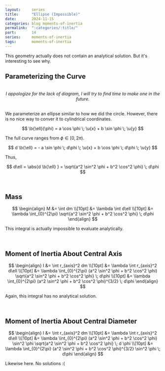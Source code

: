 ```yaml
---
layout:     series
title:      "Ellipse (Impossible)"
date:       2024-11-15
categories: blog moments-of-inertia
permalink:  ":categories/:title/"
part:       14
series:     moments-of-inertia
tags:       moments-of-inertia
---
```


<!-- https://www.johndcook.com/blog/2022/11/07/elliptic-integral-kinds/#:~:text=three%20or%20four.-,Classification,and%20third%20kind%2C%20defined%20below. -->

This geometry actually does not contain an analytical solution. But it's interesting to see why. 

<!-- Also, the resulting integrals are called **elliptical integrals** which are important in math. -->

## Parameterizing the Curve

<!-- TODO: Make diagram -->
<br>
<center>
    <i>I appologize for the lack of diagram, I will try to find time to make one in the future.</i>
</center>

<!-- <center>
{% tikz elipse-integral %}[scale=1.5, line width=1.5pt, font=\LARGE]
    \usetikzlibrary{angles,patterns,calc,bending,decorations.pathreplacing}
    \tikzset{
        pics/rotarr/.style={
            code={
            \draw[white,line width=0.8] ({#1*cos(210)},0) arc(-210:35:{#1} and {0.35*#1});
            \draw[-{>[flex'=1]}] ({#1*cos(210)},0) coordinate (W1) arc(-210:35:{#1} and {0.35*#1})
                node[midway] (W2) {} --++ (150:0.1) coordinate (W3);
        }},
        pics/rotarr/.default=0.3,
    }
    
    %                  (y, z, x)
    \coordinate (O) at (0, 0, 0);
    \def\R{2.5}       % radius of hoop
    \def\L{0.5}     % thickness of the hoop

    \colorlet{myred}{red!65!black}
    \colorlet{myblue}{blue!70!black}
    \colorlet{mygray}{gray!40}

    % Axis
    \draw [thick, ->] (O) -- (0,0,4) node[left] {$x$};
    \draw [thick, ->] (O) -- (3,0,0) node[right] {$y$};
    \draw [thick, ->] (O) -- (0,2.5,0) node[above] {$z$};

    % radius of path of point math
    \draw[very thick, color=myblue] (O) -- (\R,0,0) node[midway, below] {$R$};

    % path of point mass (part 1)
    \draw[ultra thick] (\R,0,0) arc (0:180:{\R} and 0.6);

    % axis of rotation
    \draw [color=myred] (0, -1.5, 0) -- (0, 1.5, 0) node[xshift=17, yshift=-7] {$\omega$};
    \pic[color=myred] at (0, 1.25, 0) {rotarr};

    % path of point mass (part 2)
    \draw[ultra thick] (-\R,0,0) arc (180:360:{\R} and 0.6);
{% endtikz %}
</center> -->

<br>

We parameterize an ellipse similar to how we did the circle. However, there is no nice way to conver it to cylindrical coordinates.

$$
\b{\ell}(\phi) = a \cos \phi \; \u{x} + b \sin \phi \; \u{y}
$$

The full curve ranges from $\phi \in [0, 2 \pi)$.

$$
d \b{\ell} = - a \sin \phi \; d\phi \; \u{x} + b \cos \phi \; d\phi \; \u{y}
$$

Thus, 

$$
d\ell = \abs{d \b{\ell} } = \sqrt{a^2 \sin^2 \phi + b^2 \cos^2 \phi} \; d\phi
$$

<br>

## Mass

$$
\begin{align}
    M &= \int dm \\[10pt]
    &= \lambda \int d\ell \\[10pt]
    &= \lambda \int_{0}^{2\pi} \sqrt{a^2 \sin^2 \phi + b^2 \cos^2 \phi} \; d\phi
\end{align}
$$

This integral is actually impossible to evaluate analytically. 

<!-- (I'm not sure about this. Find a better link than wikipedia). It's called the **complete elliptic integral of the second kind**. There are approximations of it that you can find online, but they don't really add any insight. -->

<!-- 
$$
M = b E \left ( 2\pi \; \Big\vert \; \frac{b^2 - a^2}{b^2} \right )
$$

Called the . I think it can be approximated as follows

$$
E(2\pi \; \vert \; k) = 4 - 2k^2 \ln k + O(k^2) = 4 - 2k^2 \ln k + k^2 (4 \ln 2 - 1) + O(k^4 \ln k)
$$

**TODO** I should write a post in background containing information about elliptic integrals...or I just link  -->

<br>

## Moment of Inertia About Central Axis

$$
\begin{align}
    I &= \int r_{axis}^2 dm \\[10pt]
    &= \lambda \int r_{axis}^2 d\ell \\[10pt]
    &= \lambda \int_{0}^{2\pi} (a^2 \sin^2 \phi + b^2 \cos^2 \phi) \sqrt{a^2 \sin^2 \phi + b^2 \cos^2 \phi} \; d\phi \\[10pt]
    &= \lambda \int_{0}^{2\pi} (a^2 \sin^2 \phi + b^2 \cos^2 \phi)^{3/2} \; d\phi
\end{align}
$$

Again, this integral has no analytical solution. 

<!-- This elliptic integral doesn't even have a name. -->

<br>

## Moment of Inertia About Central Diameter

$$
\begin{align}
    I &= \int r_{axis}^2 dm \\[10pt]
    &= \lambda \int r_{axis}^2 d\ell \\[10pt]
    &= \lambda \int_{0}^{2\pi} (a^2 \sin^2 \phi + b^2 \cos^2 \phi) \sin^2 \phi \sqrt{a^2 \sin^2 \phi + b^2 \cos^2 \phi} \; d \phi \\[10pt]
    &= \lambda \int_{0}^{2\pi} (a^2 \sin^2 \phi + b^2 \cos^2 \phi)^{3/2} \sin^2 \phi \; d\phi
\end{align}
$$

Likewise here. No solutions :(